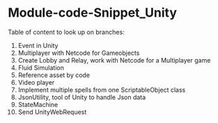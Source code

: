 # Module-code-Snippet_Unity

Table of content to look up on branches: <br>

1. Event in Unity <br>
2. Multiplayer with Netcode for Gameobjects <br>
3. Create Lobby and Relay, work with Netcode for a Multiplayer game <br>
4. Fluid Simulation <br>
5. Reference asset by code <br>
6. Video player <br>
7. Implement multiple spells from one ScriptableObject class <br>
8. JsonUtility, tool of Unity to handle Json data <br>
9. StateMachine <br>
10. Send UnityWebRequest <br>
